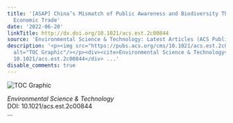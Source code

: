 ```yaml
---
title: '[ASAP] China’s Mismatch of Public Awareness and Biodiversity Threats under
  Economic Trade'
date: '2022-06-20'
linkTitle: http://dx.doi.org/10.1021/acs.est.2c00844
source: 'Environmental Science & Technology: Latest Articles (ACS Publications)'
description: '<p><img src="https://pubs.acs.org/cms/10.1021/acs.est.2c00844/asset/images/medium/es2c00844_0006.gif"
  alt="TOC Graphic"/></p><div><cite>Environmental Science & Technology</cite></div><div>DOI:
  10.1021/acs.est.2c00844</div> ...'
disable_comments: true
---
```

<p><img src="https://pubs.acs.org/cms/10.1021/acs.est.2c00844/asset/images/medium/es2c00844_0006.gif" alt="TOC Graphic"/></p><div><cite>Environmental Science & Technology</cite></div><div>DOI: 10.1021/acs.est.2c00844</div> ...